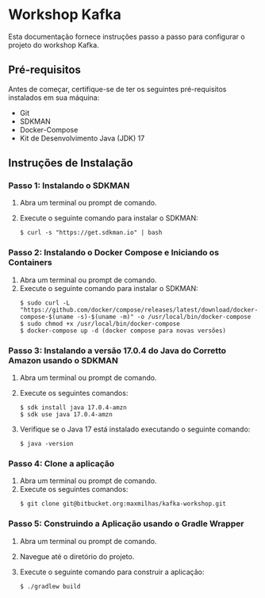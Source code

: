 # Workshop Kafka

Esta documentação fornece instruções passo a passo para configurar o projeto do workshop Kafka.

## Pré-requisitos

Antes de começar, certifique-se de ter os seguintes pré-requisitos instalados em sua máquina:

- Git
- SDKMAN
- Docker-Compose
- Kit de Desenvolvimento Java (JDK) 17

## Instruções de Instalação

### Passo 1: Instalando o SDKMAN

1. Abra um terminal ou prompt de comando.
2. Execute o seguinte comando para instalar o SDKMAN:

    ```console
    $ curl -s "https://get.sdkman.io" | bash
    ```

### Passo 2: Instalando o Docker Compose e Iniciando os Containers

1. Abra um terminal ou prompt de comando.
2. Execute o seguinte comando para instalar o SDKMAN:
    ```console
    $ sudo curl -L "https://github.com/docker/compose/releases/latest/download/docker-compose-$(uname -s)-$(uname -m)" -o /usr/local/bin/docker-compose
    $ sudo chmod +x /usr/local/bin/docker-compose
    $ docker-compose up -d (docker compose para novas versões)
    ```

### Passo 3: Instalando a versão 17.0.4 do Java do Corretto Amazon usando o SDKMAN

1. Abra um terminal ou prompt de comando.
2. Execute os seguintes comandos:
    ```console
    $ sdk install java 17.0.4-amzn
    $ sdk use java 17.0.4-amzn
    ```

3. Verifique se o Java 17 está instalado executando o seguinte comando:
    ```console
    $ java -version
    ```

### Passo 4: Clone a aplicação
1. Abra um terminal ou prompt de comando.
2. Execute os seguintes comandos:
    ```console
    $ git clone git@bitbucket.org:maxmilhas/kafka-workshop.git
    ```

### Passo 5: Construindo a Aplicação usando o Gradle Wrapper
1. Abra um terminal ou prompt de comando.
2. Navegue até o diretório do projeto.
3. Execute o seguinte comando para construir a aplicação:

    ```console
    $ ./gradlew build
    ```

